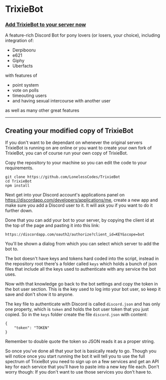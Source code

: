 # TrixieBot

### [Add TrixieBot to your server now](https://trixie.loneless.art/invite)

A feature-rich Discord Bot for pony lovers (or losers, your choice), including integration of:

* Derpibooru
* e621
* Giphy
* Uberfacts

with features of

* point system
* vote on polls
* timeouting users
* and having sexual intercourse with another user

as well as many other great features

---
## Creating your modified copy of TrixieBot

If you don't want to be dependant on whenever the original servers TrixieBot is running on are online or you want to create your own fork of TrixieBot, you can of course run your own copy of TrixieBot.

Copy the repository to your machine so you can edit the code to your requirements.

```
git clone https://github.com/LonelessCodes/TrixieBot
cd TrixieBot
npm install
```

Next get into your Discord account's applications panel on https://discordapp.com/developers/applications/me, create a new app and make sure you add a Discord user to it. It will ask you if you want to do it further down.

Done that you can add your bot to your server, by copying the client id at the top of the page and pasting it into this link:

```https://discordapp.com/oauth2/authorize?client_id=KEY&scope=bot```

You'll be shown a dialog from which you can select which server to add the bot to.

The bot doesn't have keys and tokens hard coded into the script, instead in the repository root there's a folder called ```keys``` which holds a bunch of json files that include all the keys used to authenticate with any service the bot uses. 

Now with that knowledge go back to the bot settings and copy the token in the bot user section. This is the key used to log into your bot user, so keep it save and don't show it to anyone.

The key file to authenticate with Discord is called ```discord.json``` and has only one property, which is ```token``` and holds the bot user token that you just copied. So in the ```keys``` folder create the file ```discord.json``` with content:

```
{
    "token": "TOKEN"
}
```

Remember to double quote the token so JSON reads it as a proper string.

So once you've done all that your bot is basically ready to go. Though you will notice once you start running the bot it will tell you to use the full spectrum of TrixieBot you need to sign up on a few services and get an API key for each service that you'll have to paste into a new key file each. Don't worry though: If you don't want to use those services you don't have to.
